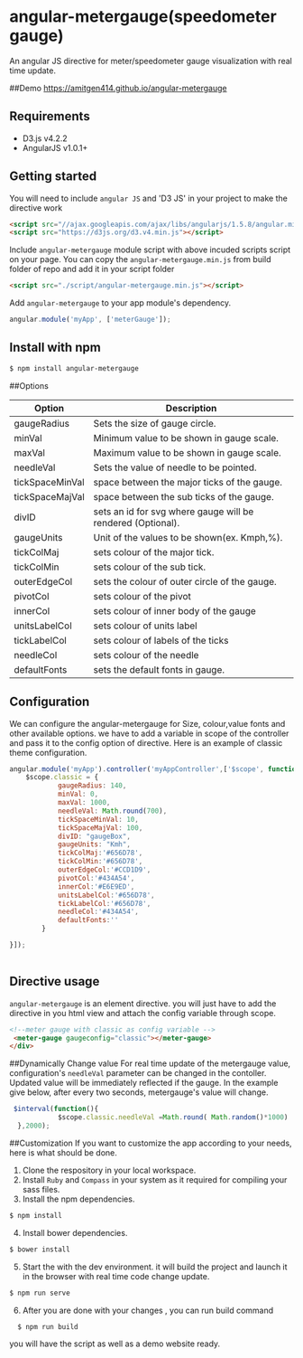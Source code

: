 angular-metergauge(speedometer gauge)
=================

An angular JS directive for meter/speedometer gauge visualization with real time update.

##Demo
https://amitgen414.github.io/angular-metergauge

## Requirements

* D3.js v4.2.2
* AngularJS v1.0.1+


## Getting started
You will need to include `angular JS` and 'D3 JS' in your project to make the directive work

```html
<script src="//ajax.googleapis.com/ajax/libs/angularjs/1.5.8/angular.min.js"></script>
<script src="https://d3js.org/d3.v4.min.js"></script>
```

Include `angular-metergauge` module script with above incuded scripts script on your page.
You can copy the `angular-metergauge.min.js` from build folder of repo and add it in your script folder
```html
<script src="./script/angular-metergauge.min.js"></script>
```

Add `angular-metergauge` to your app module's dependency.
```js
angular.module('myApp', ['meterGauge']);
```

## Install with npm

```sh
$ npm install angular-metergauge 
```

##Options

Option              | Description
--------------------| -----------
gaugeRadius         | Sets the size of gauge circle.
minVal              | Minimum value to be shown in gauge scale.
maxVal              | Maximum value to be shown in gauge scale.
needleVal           | Sets the value of needle to be pointed.
tickSpaceMinVal     | space between the major ticks of the gauge.
tickSpaceMajVal     | space between the sub ticks of the gauge.
divID               | sets an id for svg where gauge will be rendered (Optional).
gaugeUnits          | Unit of the values to be shown(ex. Kmph,%).
tickColMaj          | sets colour of the major tick. 
tickColMin          | sets colour of the sub tick.
outerEdgeCol        | sets the colour of outer circle of the gauge.
pivotCol            | sets colour of the pivot
innerCol            | sets colour of inner body of the gauge
unitsLabelCol       | sets colour of units label
tickLabelCol        | sets colour of labels of the ticks
needleCol           | sets colour of the needle
defaultFonts        | sets the default fonts in gauge.

## Configuration
We can configure the angular-metergauge for Size, colour,value fonts and other available options.
we have to add a variable in scope of the controller and pass it to the config option of directive.
Here is an example of classic theme configuration.
```js
angular.module('myApp').controller('myAppController',['$scope', function($scope){
    $scope.classic = {
            gaugeRadius: 140,
            minVal: 0,
            maxVal: 1000,
            needleVal: Math.round(700),
            tickSpaceMinVal: 10,
            tickSpaceMajVal: 100,
            divID: "gaugeBox",
            gaugeUnits: "Kmh",
            tickColMaj:'#656D78',
            tickColMin:'#656D78',
            outerEdgeCol:'#CCD1D9',
            pivotCol:'#434A54',
            innerCol:'#E6E9ED',
            unitsLabelCol:'#656D78',
            tickLabelCol:'#656D78',
            needleCol:'#434A54',
            defaultFonts:''
        }

}]);
 
```

## Directive usage
`angular-metergauge` is an element directive.
you will just have to add the directive in you html view and attach the config variable through scope.

```html
<!--meter gauge with classic as config variable -->
 <meter-gauge gaugeconfig="classic"></meter-gauge>
</div>
```

##Dynamically Change value
For real time update of the metergauge value, configuration's `needleVal` parameter can be changed in the contoller. 
Updated value will be immediately reflected if the gauge.
In the example give below, after every two seconds, metergauge's value will change.
```js
 $interval(function(){
            $scope.classic.needleVal =Math.round( Math.random()*1000)
  },2000);
```
##Customization
If you want to customize the app according to your needs, here is what should be done.
  1. Clone the respository in your local workspace.
  2. Install `Ruby` and `Compass` in your system as it required for compiling your sass files.
  3. Install the npm dependencies.
  ```sh
  $ npm install
  ```
  4. Install bower dependencies.
  ```sh
  $ bower install
  ```
  5. Start the with the dev environment. 
  it will build the project and launch it in the browser with real time code change update.
  
  ```sh
  $ npm run serve 
  ```
  6. After you are done with your changes , you can run build command
  
  ```sh
    $ npm run build 
  ```
  
  you will have the script as well as a demo website ready.
